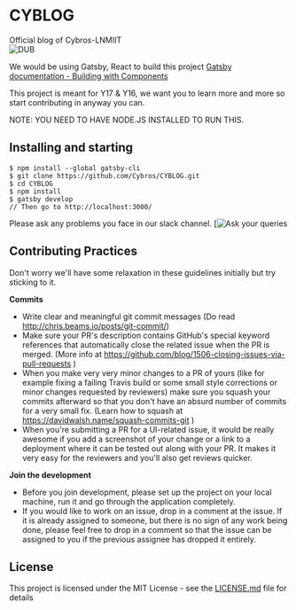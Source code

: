 # CYBLOG
Official blog of Cybros-LNMIIT<br>
![DUB](https://img.shields.io/dub/l/vibe-d.svg?style=flat) 

We would be using Gatsby, React to build this project [Gatsby documentation - Building with Components](https://www.gatsbyjs.org/docs/building-with-components/)

This project is meant for Y17 & Y16, we want you to learn more and more so start contributing in anyway you can.

NOTE: YOU NEED TO HAVE NODE.JS INSTALLED TO RUN THIS.

## Installing and starting
```
$ npm install --global gatsby-cli
$ git clone https://github.com/Cybros/CYBLOG.git
$ cd CYBLOG
$ npm install
$ gatsby develop
// Then go to http://localhost:3000/ 
```
Please ask any problems you face in our slack channel.
[![Ask your queries](https://join.slack.com/t/cybros-lnmiit/shared_invite/enQtMzEyMjQ0OTg0NjQ1LTUwN2I0YmI5NzRmMjMwNWM2YjQ0NjI3NWMzZTdhODRlYzU2N2RjNGI3NjA0ZmFhMTgxZjkxODY4YTY4NzRjMWM)

## Contributing Practices

Don't worry we'll have some relaxation in these guidelines initially but try sticking to it.

**Commits**

* Write clear and meaningful git commit messages (Do read http://chris.beams.io/posts/git-commit/)
* Make sure your PR's description contains GitHub's special keyword references that automatically close the related issue when the PR is merged. (More info at https://github.com/blog/1506-closing-issues-via-pull-requests )
* When you make very very minor changes to a PR of yours (like for example fixing a failing Travis build or some small style corrections or minor changes requested by reviewers) make sure you squash your commits afterward so that you don't have an absurd number of commits for a very small fix. (Learn how to squash at https://davidwalsh.name/squash-commits-git )
* When you're submitting a PR for a UI-related issue, it would be really awesome if you add a screenshot of your change or a link to a deployment where it can be tested out along with your PR. It makes it very easy for the reviewers and you'll also get reviews quicker.


**Join the development**

* Before you join development, please set up the project on your local machine, run it and go through the application completely.
* If you would like to work on an issue, drop in a comment at the issue. If it is already assigned to someone, but there is no sign of any work being done, please feel free to drop in a comment so that the issue can be assigned to you if the previous assignee has dropped it entirely.


## License

This project is licensed under the MIT License - see the [LICENSE.md](LICENSE.md) file for details
